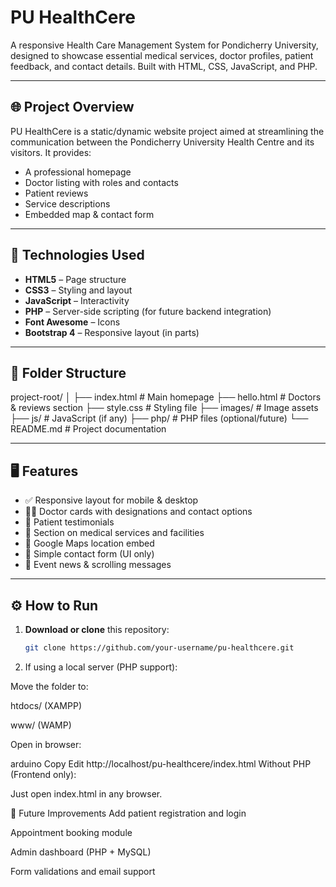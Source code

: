 # PU HealthCere

A responsive Health Care Management System for Pondicherry University, designed to showcase essential medical services, doctor profiles, patient feedback, and contact details. Built with HTML, CSS, JavaScript, and PHP.

---

## 🌐 Project Overview

PU HealthCere is a static/dynamic website project aimed at streamlining the communication between the Pondicherry University Health Centre and its visitors. It provides:

- A professional homepage
- Doctor listing with roles and contacts
- Patient reviews
- Service descriptions
- Embedded map & contact form

---

## 🚀 Technologies Used

- **HTML5** – Page structure  
- **CSS3** – Styling and layout  
- **JavaScript** – Interactivity  
- **PHP** – Server-side scripting (for future backend integration)  
- **Font Awesome** – Icons  
- **Bootstrap 4** – Responsive layout (in parts)

---

## 📁 Folder Structure

project-root/
│
├── index.html # Main homepage
├── hello.html # Doctors & reviews section
├── style.css # Styling file
├── images/ # Image assets
├── js/ # JavaScript (if any)
├── php/ # PHP files (optional/future)
└── README.md # Project documentation

---

## 🖥️ Features

- ✅ Responsive layout for mobile & desktop
- 👨‍⚕️ Doctor cards with designations and contact options
- 💬 Patient testimonials
- 🏥 Section on medical services and facilities
- 📍 Google Maps location embed
- 📩 Simple contact form (UI only)
- 📜 Event news & scrolling messages

---

## ⚙️ How to Run

1. **Download or clone** this repository:
   ```bash
   git clone https://github.com/your-username/pu-healthcere.git
   
2. If using a local server (PHP support):

Move the folder to:

htdocs/ (XAMPP)

www/ (WAMP)

Open in browser:

arduino
Copy
Edit
http://localhost/pu-healthcere/index.html
Without PHP (Frontend only):

Just open index.html in any browser.

 

📌 Future Improvements
Add patient registration and login

Appointment booking module

Admin dashboard (PHP + MySQL)

Form validations and email support

